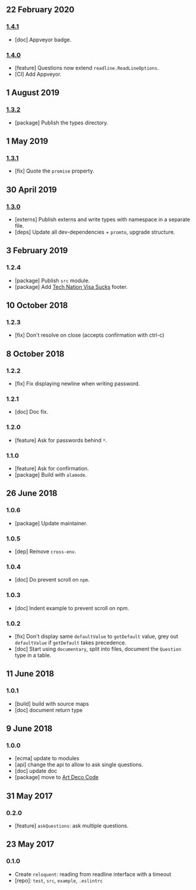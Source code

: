 ## 22 February 2020

### [1.4.1](https://github.com/artdecocode/reloquent/compare/v1.4.0...v1.4.1)

- [doc] Appveyor badge.

### [1.4.0](https://github.com/artdecocode/reloquent/compare/v1.3.2...v1.4.0)

- [feature] Questions now extend `readline.ReadLineOptions`.
- [CI] Add Appveyor.

## 1 August 2019

### [1.3.2](https://github.com/artdecocode/reloquent/compare/v1.3.1...v1.3.2)

- [package] Publish the types directory.

## 1 May 2019

### [1.3.1](https://github.com/artdecocode/reloquent/compare/v1.3.0...v1.3.1)

- [fix] Quote the `promise` property.

## 30 April 2019

### [1.3.0](https://github.com/artdecocode/reloquent/compare/v1.2.4...v1.3.0)

- [externs] Publish externs and write types with namespace in a separate file.
- [deps] Update all dev-dependencies + `promto`, upgrade structure.

## 3 February 2019

### 1.2.4

- [package] Publish `src` module.
- [package] Add [Tech Nation Visa Sucks](https://www.technation.sucks) footer.

## 10 October 2018

### 1.2.3

- [fix] Don't resolve on close (accepts confirmation with ctrl-c)

## 8 October 2018

### 1.2.2

- [fix] Fix displaying newline when writing password.

### 1.2.1

- [doc] Doc fix.

### 1.2.0

- [feature] Ask for passwords behind `*`.

### 1.1.0

- [feature] Ask for confirmation.
- [package] Build with `alamode`.

## 26 June 2018

### 1.0.6

- [package] Update maintainer.

### 1.0.5

- [dep] Remove `cross-env`.

### 1.0.4

- [doc] Do prevent scroll on `npm`.

### 1.0.3

- [doc] Indent example to prevent scroll on npm.

### 1.0.2

- [fix] Don't display same `defaultValue` to `getDefault` value, grey out `defaultValue` if `getDefault` takes precedence.
- [doc] Start using `documentary`, split into files, document the `Question` type in a table.

## 11 June 2018

### 1.0.1

- [build] build with source maps
- [doc] document return type

## 9 June 2018

### 1.0.0

- [ecma] update to modules
- [api] change the api to allow to ask single questions.
- [doc] update doc
- [package] move to [Art Deco Code](https://artdeco.bz)

## 31 May 2017

### 0.2.0

- [feature] `askQuestions`: ask multiple questions.

## 23 May 2017

### 0.1.0

- Create `reloquent`: reading from readline interface with a timeout
- [repo]: `test`, `src`, `example`, `.eslintrc`
